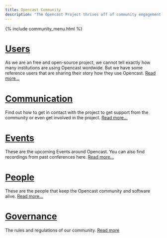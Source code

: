 ```yaml
---
title: Opencast Community
description: "The Opencast Project thrives off of community engagement, sharing and contributions. It’s a community of institutions, individuals, and corporate organizations interested in open media for learning. Opencast was created to solve the need identified with academic institutions to run an affordable, flexible and enterprise-ready video management systems, and has grown into a robust community of innovators worldwide."
---
```

{% include community_menu.html %}

# [Users](/users)
As we are an free and open-source project, we cannot tell exactly how many institutions are using Opencast wordwide. But we have some reference users that are sharing their story how they use Opencast. [Read more...](/users)
 
# [Communication](/communication) 
Find out how to get in contact with the project to get support from the community or even get involved in the project. [Read more...](/communication)
 
# [Events](/events)
These are the upcoming Events around Opencast. You can also find recordings from past conferences here. [Read more...](/events)
 
# [People](/people)
These are the people that keep the Opencast community and software alive. [Read more...](/people)
 
# [Governance](/governance)
The rules and regulations of our community. [Read more](/governance)
